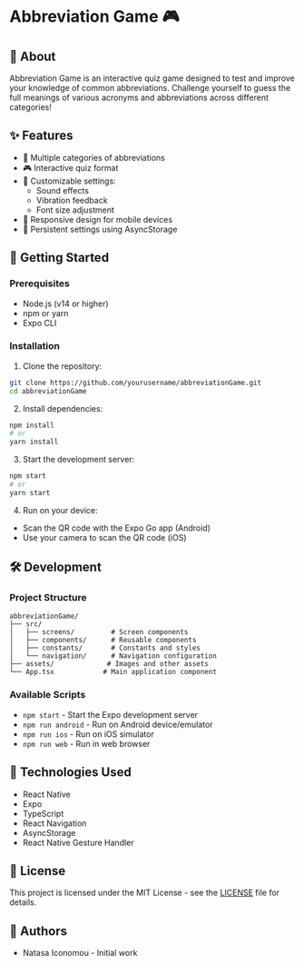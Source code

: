 # Abbreviation Game 🎮

## 📖 About

Abbreviation Game is an interactive quiz game designed to test and improve your knowledge of common abbreviations. Challenge yourself to guess the full meanings of various acronyms and abbreviations across different categories!

## ✨ Features

- 🎯 Multiple categories of abbreviations
- 🎮 Interactive quiz format
- 🎨 Customizable settings:
  - Sound effects
  - Vibration feedback
  - Font size adjustment
- 📱 Responsive design for mobile devices
- 💾 Persistent settings using AsyncStorage

## 🚀 Getting Started

### Prerequisites

- Node.js (v14 or higher)
- npm or yarn
- Expo CLI

### Installation

1. Clone the repository:

```bash
git clone https://github.com/yourusername/abbreviationGame.git
cd abbreviationGame
```

2. Install dependencies:

```bash
npm install
# or
yarn install
```

3. Start the development server:

```bash
npm start
# or
yarn start
```

4. Run on your device:

- Scan the QR code with the Expo Go app (Android)
- Use your camera to scan the QR code (iOS)

## 🛠️ Development

### Project Structure

```
abbreviationGame/
├── src/
│   ├── screens/         # Screen components
│   ├── components/      # Reusable components
│   ├── constants/       # Constants and styles
│   └── navigation/      # Navigation configuration
├── assets/             # Images and other assets
└── App.tsx            # Main application component
```

### Available Scripts

- `npm start` - Start the Expo development server
- `npm run android` - Run on Android device/emulator
- `npm run ios` - Run on iOS simulator
- `npm run web` - Run in web browser

## 📱 Technologies Used

- React Native
- Expo
- TypeScript
- React Navigation
- AsyncStorage
- React Native Gesture Handler

## 📄 License

This project is licensed under the MIT License - see the [LICENSE](LICENSE) file for details.

## 👥 Authors

- Natasa Iconomou - Initial work
